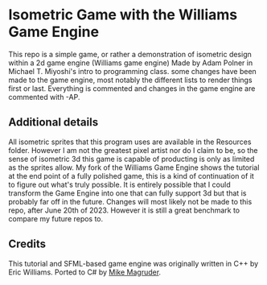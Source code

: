 # Isometric Game with the Williams Game Engine

This repo is a simple game, or rather a demonstration of isometric design within a 2d game engine (Williams game engine) Made by Adam Polner in Michael T. Miyoshi's intro to programming class.
some changes have been made to the game engine, most notably the different lists to render things first or last. 
Everything is commented and changes in the game engine are commented with -AP.

## Additional details

All isometric sprites that this program uses are available in the Resources folder. However I am not the greatest pixel artist nor do I claim to be,
so the sense of isometric 3d this game is capable of producting is only as limited as the sprites allow.
My fork of the Williams Game Engine shows the tutorial at the end point of a fully polished game, this is a kind of continuation of it to figure out what's truly possible.
It is entirely possible that I could transform the Game Engine into one that can fully support 3d but that is probably far off in the future.
Changes will most likely not be made to this repo, after June 20th of 2023. However it is still a great benchmark to compare my future repos to.


## Credits

This tutorial and SFML-based game engine was originally written in C++ by Eric Williams. Ported to C# by [Mike Magruder](https://github.com/mikemag).
